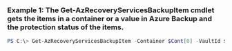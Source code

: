 ### Example 1: The Get-AzRecoveryServicesBackupItem cmdlet gets the items in a container or a value in Azure Backup and the protection status of the items.
```powershell
PS C:\> Get-AzRecoveryServicesBackupItem -Container $Cont[0] -VaultId $vault.ID -WorkloadType AzureVM
```

